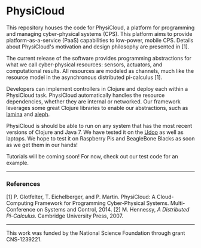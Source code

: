 PhysiCloud
==========

This repository houses the code for PhysiCloud, a platform for programming and managing cyber-physical systems (CPS). This platform aims to provide platform-as-a-service (PaaS) capabilities to low-power, mobile CPS. Details about PhysiCloud's motivation and design philosophy are presented in [1].

The current release of the software provides programming abstractions for what we call cyber-physical resources: sensors, actuators, and computational results. All resources are modeled as channels, much like the resource model in the asynchronous distributed pi-calculus [1].

Developers can implement controllers in Clojure and deploy each within a PhysiCloud task. PhysiCloud automatically handles the resource dependencies, whether they are internal or networked. Our framework leverages some great Clojure libraries to enable our abstractions, such as [lamina](http://github.com/ztellman/lamina) and [aleph](http://github.com/ztellman/aleph).

PhysiCloud is should be able to run on any system that has the most recent versions of Clojure and Java 7. We have tested it on the [Udoo](http://www.udoo.org) as well as laptops. We hope to test it on Raspberry Pis and BeagleBone Blacks as soon as we get them in our hands!

Tutorials will be coming soon! For now, check out our test code for an example.

---
### References

   [1] P. Glotfelter, T. Eichelberger, and P. Martin.  PhysiCloud: A Cloud-Computing Framework for Programming Cyber-Physical Systems. Multi-Conference on Systems and Control, 2014.
   [2] M. Hennessy, *A Distributed Pi-Calculus*. Cambridge University Press, 2007.
   
---
This work was funded by the National Science Foundation through grant CNS-1239221.

